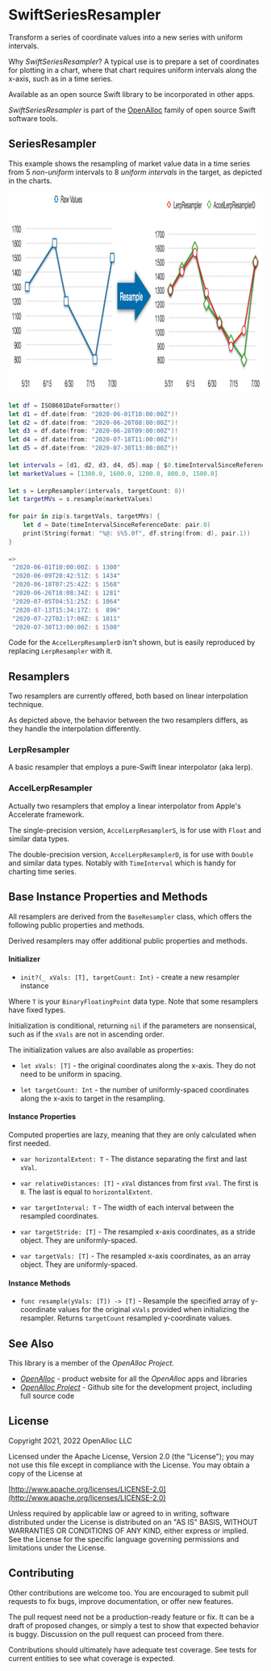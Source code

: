 # SwiftSeriesResampler

Transform a series of coordinate values into a new series with uniform intervals.

Why _SwiftSeriesResampler_? A typical use is to prepare a set of coordinates for plotting in a chart, where that chart requires uniform intervals along the x-axis, such as in a time series.

Available as an open source Swift library to be incorporated in other apps.

_SwiftSeriesResampler_ is part of the [OpenAlloc](https://github.com/openalloc) family of open source Swift software tools.

## SeriesResampler

This example shows the resampling of market value data in a time series from 5 *non-uniform* intervals to 8 *uniform intervals* in the target, as depicted in the charts.

<img src="https://github.com/openalloc/SwiftSeriesResampler/blob/main/Images/example.png" width="1149" height="397"/>

```swift
let df = ISO8601DateFormatter()
let d1 = df.date(from: "2020-06-01T10:00:00Z")!
let d2 = df.date(from: "2020-06-20T08:00:00Z")!
let d3 = df.date(from: "2020-06-28T09:00:00Z")!
let d4 = df.date(from: "2020-07-18T11:00:00Z")!
let d5 = df.date(from: "2020-07-30T13:00:00Z")!

let intervals = [d1, d2, d3, d4, d5].map { $0.timeIntervalSinceReferenceDate }
let marketValues = [1300.0, 1600.0, 1200.0, 800.0, 1500.0]

let s = LerpResampler(intervals, targetCount: 8)!
let targetMVs = s.resample(marketValues)

for pair in zip(s.targetVals, targetMVs) {
    let d = Date(timeIntervalSinceReferenceDate: pair.0)
    print(String(format: "%@: $%5.0f", df.string(from: d), pair.1))
}

=>
 "2020-06-01T10:00:00Z: $ 1300"
 "2020-06-09T20:42:51Z: $ 1434"
 "2020-06-18T07:25:42Z: $ 1568"
 "2020-06-26T18:08:34Z: $ 1281"
 "2020-07-05T04:51:25Z: $ 1064"
 "2020-07-13T15:34:17Z: $  896"
 "2020-07-22T02:17:08Z: $ 1011"
 "2020-07-30T13:00:00Z: $ 1500"
```

Code for the `AccelLerpResamplerD` isn't shown, but is easily reproduced by replacing `LerpResampler` with it.

## Resamplers

Two resamplers are currently offered, both based on linear interpolation technique.

As depicted above, the behavior between the two resamplers differs, as they handle the interpolation differently.

### LerpResampler

A basic resampler that employs a pure-Swift linear interpolator (aka lerp).

### AccelLerpResampler

Actually two resamplers that employ a linear interpolator from Apple's Accelerate framework.

The single-precision version, `AccelLerpResamplerS`, is for use with `Float` and similar data types.

The double-precision version, `AccelLerpResamplerD`, is for use with `Double` and similar data types. Notably with `TimeInterval` which is handy for charting time series.

## Base Instance Properties and Methods

All resamplers are derived from the `BaseResampler` class, which offers the following public properties and methods. 

Derived resamplers may offer additional public properties and methods.

#### Initializer

- `init?(_ xVals: [T], targetCount: Int)` - create a new resampler instance

Where `T` is your `BinaryFloatingPoint` data type. Note that some resamplers have fixed types.

Initialization is conditional, returning `nil` if the parameters are nonsensical, such as if the `xVals` are not in ascending order.

The initialization values are also available as properties:

- `let xVals: [T]` - the original coordinates along the x-axis. They do not need to be uniform in spacing.

- `let targetCount: Int` - the number of uniformly-spaced coordinates along the x-axis to target in the resampling.

#### Instance Properties

Computed properties are lazy, meaning that they are only calculated when first needed.

- `var horizontalExtent: T` - The distance separating the first and last `xVal`.

- `var relativeDistances: [T]` - `xVal` distances from first `xVal`. The first is `0`. The last is equal to `horizontalExtent`.

- `var targetInterval: T` - The width of each interval between the resampled coordinates.

- `var targetStride: [T]` - The resampled x-axis coordinates, as a stride object. They are uniformly-spaced.

- `var targetVals: [T]` - The resampled x-axis coordinates, as an array object. They are uniformly-spaced.

#### Instance Methods

- `func resample(yVals: [T]) -> [T]` - Resample the specified array of y-coordinate values for the original `xVals` provided when initializing the resampler. Returns `targetCount` resampled y-coordinate values.

## See Also

This library is a member of the _OpenAlloc Project_.

* [_OpenAlloc_](https://openalloc.github.io) - product website for all the _OpenAlloc_ apps and libraries
* [_OpenAlloc Project_](https://github.com/openalloc) - Github site for the development project, including full source code

## License

Copyright 2021, 2022 OpenAlloc LLC

Licensed under the Apache License, Version 2.0 (the "License"); you may not use this file except in compliance with the License. You may obtain a copy of the License at

[http://www.apache.org/licenses/LICENSE-2.0](http://www.apache.org/licenses/LICENSE-2.0)

Unless required by applicable law or agreed to in writing, software distributed under the License is distributed on an "AS IS" BASIS, WITHOUT WARRANTIES OR CONDITIONS OF ANY KIND, either express or implied. See the License for the specific language governing permissions and limitations under the License.

## Contributing

Other contributions are welcome too. You are encouraged to submit pull requests to fix bugs, improve documentation, or offer new features.

The pull request need not be a production-ready feature or fix. It can be a draft of proposed changes, or simply a test to show that expected behavior is buggy. Discussion on the pull request can proceed from there.

Contributions should ultimately have adequate test coverage. See tests for current entities to see what coverage is expected.
